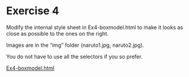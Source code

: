 # Exercise 4

Modify the internal style sheet in Ex4-boxmodel.html to make it looks as close as possible to the ones on the right.

Images are in the “img” folder (naruto1.jpg, naruto2.jpg).

You do not have to use all the selectors if you so prefer.

[Ex4-boxmodel.html](Exercise%204%20dd015/Ex4-boxmodel.html)